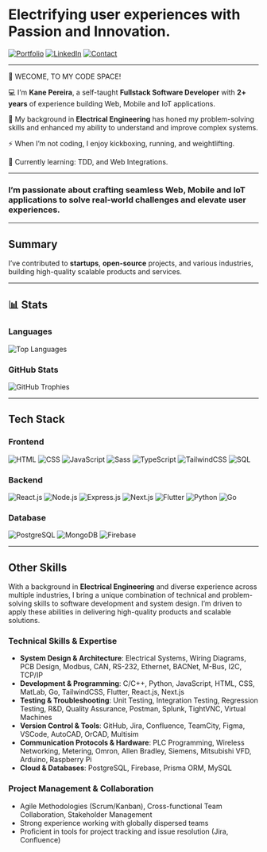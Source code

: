 # Electrifying user experiences with Passion and Innovation.
[![Portfolio](https://img.shields.io/badge/-Portfolio-red?style=for-the-badge&logo=web&logoColor=white)](https://www.thekaneologist.com/)
[![LinkedIn](https://img.shields.io/badge/-LinkedIn-blue?style=for-the-badge&logo=linkedin&logoColor=white)](https://www.linkedin.com/in/kane-pereira-a0a72b168/)
[![Contact](https://img.shields.io/badge/-Contact-red?style=for-the-badge&logo=gmail&logoColor=white)](mailto:kane.pereira18@gmail.com)

---

👋 WECOME, TO MY CODE SPACE!  

💻 I’m **Kane Pereira**, a self-taught **Fullstack Software Developer** with **2+ years** of experience building Web, Mobile and IoT applications.  

🔭 My background in **Electrical Engineering** has honed my problem-solving skills and enhanced my ability to understand and improve complex systems.  

⚡ When I’m not coding, I enjoy kickboxing, running, and weightlifting.  

🌱 Currently learning: TDD, and Web Integrations.  

---

### I’m passionate about crafting seamless Web, Mobile and IoT applications to solve real-world challenges and elevate user experiences.  

---

## Summary  
I’ve contributed to **startups**, **open-source** projects, and various industries, building high-quality scalable products and services.  

---

## 📊 Stats  

### **Languages**  
![Top Languages](https://github-readme-stats.vercel.app/api/top-langs/?username=s0han&layout=pie&theme=radical&hide=langs&count_private=true&show_icons=true)

### **GitHub Stats** 
![GitHub Trophies](https://github-profile-trophy.vercel.app/?username=s0han&theme=radical&row=1&column=6&margin-w=15&margin-h=15&no-frame=true)

---


## Tech Stack

### **Frontend**
![HTML](https://img.shields.io/badge/-HTML-E34F26?style=flat&logo=html5&logoColor=white)
![CSS](https://img.shields.io/badge/-CSS-1572B6?style=flat&logo=css3&logoColor=white)
![JavaScript](https://img.shields.io/badge/-JavaScript-F7DF1E?style=flat&logo=javascript&logoColor=black)
![Sass](https://img.shields.io/badge/-Sass-CC6699?style=flat&logo=sass&logoColor=white)
![TypeScript](https://img.shields.io/badge/-TypeScript-3178C6?style=flat&logo=typescript&logoColor=white)
![TailwindCSS](https://img.shields.io/badge/-TailwindCSS-38B2AC?style=flat&logo=tailwindcss&logoColor=white)
![SQL](https://img.shields.io/badge/-SQL-003B57?style=flat&logo=sql&logoColor=white)

### **Backend**
![React.js](https://img.shields.io/badge/-React-61DAFB?style=flat&logo=react&logoColor=black)
![Node.js](https://img.shields.io/badge/-Node.js-339933?style=flat&logo=nodedotjs&logoColor=white)
![Express.js](https://img.shields.io/badge/-Express.js-000000?style=flat&logo=express&logoColor=white)
![Next.js](https://img.shields.io/badge/-Next.js-000000?style=flat&logo=nextdotjs&logoColor=white)
![Flutter](https://img.shields.io/badge/-Flutter-02569B?style=flat&logo=flutter&logoColor=white)
![Python](https://img.shields.io/badge/-Python-3776AB?style=flat&logo=python&logoColor=white)
![Go](https://img.shields.io/badge/-Go-00ADD8?style=flat&logo=go&logoColor=white)

### **Database**
![PostgreSQL](https://img.shields.io/badge/-PostgreSQL-4169E1?style=flat&logo=postgresql&logoColor=white)
![MongoDB](https://img.shields.io/badge/-MongoDB-47A248?style=flat&logo=mongodb&logoColor=white)
![Firebase](https://img.shields.io/badge/-Firebase-FFCA28?style=flat&logo=firebase&logoColor=black)

---

## Other Skills

With a background in **Electrical Engineering** and diverse experience across multiple industries, I bring a unique combination of technical and problem-solving skills to software development and system design. I’m driven to apply these abilities in delivering high-quality products and scalable solutions.

### **Technical Skills & Expertise**  
- **System Design & Architecture**: Electrical Systems, Wiring Diagrams, PCB Design, Modbus, CAN, RS-232, Ethernet, BACNet, M-Bus, I2C, TCP/IP  
- **Development & Programming**: C/C++, Python, JavaScript, HTML, CSS, MatLab, Go, TailwindCSS, Flutter, React.js, Next.js  
- **Testing & Troubleshooting**: Unit Testing, Integration Testing, Regression Testing, R&D, Quality Assurance, Postman, Splunk, TightVNC, Virtual Machines  
- **Version Control & Tools**: GitHub, Jira, Confluence, TeamCity, Figma, VSCode, AutoCAD, OrCAD, Multisim  
- **Communication Protocols & Hardware**: PLC Programming, Wireless Networking, Metering, Omron, Allen Bradley, Siemens, Mitsubishi VFD, Arduino, Raspberry Pi  
- **Cloud & Databases**: PostgreSQL, Firebase, Prisma ORM, MySQL  

### **Project Management & Collaboration**  
- Agile Methodologies (Scrum/Kanban), Cross-functional Team Collaboration, Stakeholder Management  
- Strong experience working with globally dispersed teams  
- Proficient in tools for project tracking and issue resolution (Jira, Confluence)
